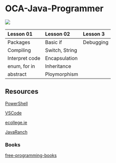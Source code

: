 # OCA-Java-Programmer

![](http://education.oracle.com/education/ou_rd14/image/oracleuniversity_logo.png)

| Lesson 01      | Lesson 02       | Lesson 3       |
| :------------  | :------------   | :------------  |
| Packages       | Basic if        | Debugging      |
| Compiling      | Switch, String  |                |
| Interpret code | Encapsulation   |                |
| enum, for in   | Inheritance     |                |
| abstract       | Ploymorphism    |                |

## Resources
[PowerShell](https://msdn.microsoft.com/en-us/mt173057.aspx)

[VSCode](https://code.visualstudio.com/)

[ecollege.ie](http://www.ecollege.ie/moodle/course/info.php?id=55)

[JavaRanch](http://www.javaranch.com/)

### Books
[free-programming-books](https://github.com/vhf/free-programming-books/blob/master/free-programming-books.md)







